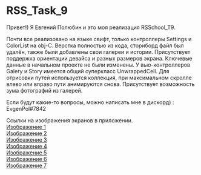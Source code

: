 # RSS_Task_9

Привет!) Я Евгений Полюбин и это моя реализация RSSchool_T9.

Почти все реализовано на языке свифт, только контроллеры Settings и ColorList на obj-C. Верстка полностью из кода, сториборд файл был удалён, также были добавлены свои галереи и истории. Присутствует поддержка ориентации девайса и разных размеров экрана. Ключевые данные в начальном проекте не были изменены. У вью-контроллеров Galery и Story имеется общий суперкласс UnwrappedCell. Для отрисовки путей используется коллекция, при максимальном скролле влево или вправо пути анимируются снова. Присутствует возможность зума фотографий из галерей. 

Если будут какие-то вопросы, можно написать мне в дискорд) : EvgenPol#7842 

Ссылки на изображения экранов в приложении.  
[Изображение 1](https://i.ibb.co/qpWJbFS/Simulator-Screen-Shot-i-Phone-11-2021-08-03-at-19-05-35.png[/img][/url])     
[Изображение 2](https://i.ibb.co/NC2dQC6/Simulator-Screen-Shot-i-Phone-11-2021-08-03-at-19-05-41.png[/img][/url])  
[Изображение 3](https://i.ibb.co/dcgXncB/Simulator-Screen-Shot-i-Phone-11-2021-08-03-at-19-06-02.png[/img][/url])  
[Изображение 4](https://i.ibb.co/4SHd74K/Simulator-Screen-Shot-i-Phone-11-2021-08-03-at-20-11-48.png[/img][/url])  
[Изображение 5](https://i.ibb.co/89HdFZ8/Simulator-Screen-Shot-i-Phone-11-2021-08-03-at-19-07-03.png[/img][/url])  
[Изображение 6](https://i.ibb.co/n8vywng/Simulator-Screen-Shot-i-Phone-11-2021-08-03-at-19-06-27.png[/img][/url])     
[Изображение 7](https://i.ibb.co/RYm2wr8/Simulator-Screen-Shot-i-Phone-11-2021-08-03-at-19-06-39.png[/img][/url])  
